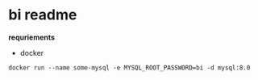 # bi readme

**requriements**

  - docker

```
docker run --name some-mysql -e MYSQL_ROOT_PASSWORD=bi -d mysql:8.0 
```
